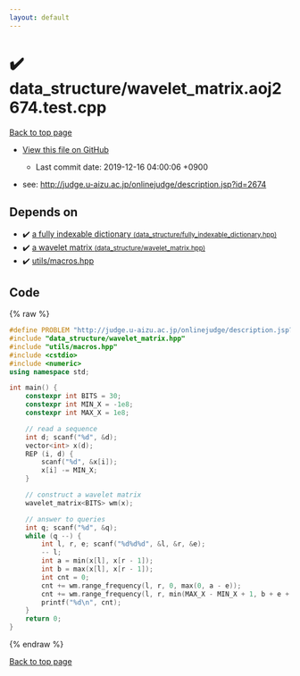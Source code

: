 ```yaml
---
layout: default
---
```


<!-- mathjax config similar to math.stackexchange -->
<script type="text/javascript" async
  src="https://cdnjs.cloudflare.com/ajax/libs/mathjax/2.7.5/MathJax.js?config=TeX-MML-AM_CHTML">
</script>
<script type="text/x-mathjax-config">
  MathJax.Hub.Config({
    TeX: { equationNumbers: { autoNumber: "AMS" }},
    tex2jax: {
      inlineMath: [ ['$','$'] ],
      processEscapes: true
    },
    "HTML-CSS": { matchFontHeight: false },
    displayAlign: "left",
    displayIndent: "2em"
  });
</script>

<script type="text/javascript" src="https://cdnjs.cloudflare.com/ajax/libs/jquery/3.4.1/jquery.min.js"></script>
<script src="https://cdn.jsdelivr.net/npm/jquery-balloon-js@1.1.2/jquery.balloon.min.js" integrity="sha256-ZEYs9VrgAeNuPvs15E39OsyOJaIkXEEt10fzxJ20+2I=" crossorigin="anonymous"></script>
<script type="text/javascript" src="../../assets/js/copy-button.js"></script>
<link rel="stylesheet" href="../../assets/css/copy-button.css" />


# :heavy_check_mark: data_structure/wavelet_matrix.aoj2674.test.cpp

<a href="../../index.html">Back to top page</a>

* <a href="{{ site.github.repository_url }}/blob/master/data_structure/wavelet_matrix.aoj2674.test.cpp">View this file on GitHub</a>
    - Last commit date: 2019-12-16 04:00:06 +0900


* see: <a href="http://judge.u-aizu.ac.jp/onlinejudge/description.jsp?id=2674">http://judge.u-aizu.ac.jp/onlinejudge/description.jsp?id=2674</a>


## Depends on

* :heavy_check_mark: <a href="../../library/data_structure/fully_indexable_dictionary.hpp.html">a fully indexable dictionary <small>(data_structure/fully_indexable_dictionary.hpp)</small></a>
* :heavy_check_mark: <a href="../../library/data_structure/wavelet_matrix.hpp.html">a wavelet matrix <small>(data_structure/wavelet_matrix.hpp)</small></a>
* :heavy_check_mark: <a href="../../library/utils/macros.hpp.html">utils/macros.hpp</a>


## Code

{% raw %}
```cpp
#define PROBLEM "http://judge.u-aizu.ac.jp/onlinejudge/description.jsp?id=2674"
#include "data_structure/wavelet_matrix.hpp"
#include "utils/macros.hpp"
#include <cstdio>
#include <numeric>
using namespace std;

int main() {
    constexpr int BITS = 30;
    constexpr int MIN_X = -1e8;
    constexpr int MAX_X = 1e8;

    // read a sequence
    int d; scanf("%d", &d);
    vector<int> x(d);
    REP (i, d) {
        scanf("%d", &x[i]);
        x[i] -= MIN_X;
    }

    // construct a wavelet matrix
    wavelet_matrix<BITS> wm(x);

    // answer to queries
    int q; scanf("%d", &q);
    while (q --) {
        int l, r, e; scanf("%d%d%d", &l, &r, &e);
        -- l;
        int a = min(x[l], x[r - 1]);
        int b = max(x[l], x[r - 1]);
        int cnt = 0;
        cnt += wm.range_frequency(l, r, 0, max(0, a - e));
        cnt += wm.range_frequency(l, r, min(MAX_X - MIN_X + 1, b + e + 1), MAX_X - MIN_X + 1);
        printf("%d\n", cnt);
    }
    return 0;
}

```
{% endraw %}

<a href="../../index.html">Back to top page</a>

